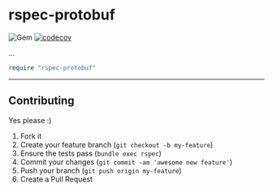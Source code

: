 rspec-protobuf
======
![Gem](https://img.shields.io/gem/dt/rspec-protobuf?style=plastic)
[![codecov](https://codecov.io/gh/dpep/rspec-protobuf/branch/main/graph/badge.svg)](https://codecov.io/gh/dpep/rspec-protobuf)

...


```ruby
require "rspec-protobuf"
```


----
## Contributing

Yes please  :)

1. Fork it
1. Create your feature branch (`git checkout -b my-feature`)
1. Ensure the tests pass (`bundle exec rspec`)
1. Commit your changes (`git commit -am 'awesome new feature'`)
1. Push your branch (`git push origin my-feature`)
1. Create a Pull Request
